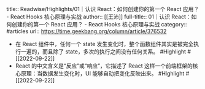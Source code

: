 title:: Readwise/Highlights/01｜认识 React：如何创建你的第一个 React 应用？ - React Hooks 核心原理与实战
author:: [[王沛]]
full-title:: 01｜认识 React：如何创建你的第一个 React 应用？ - React Hooks 核心原理与实战
category:: #articles
url:: https://time.geekbang.org/column/article/376532

- 在 React 组件中，任何一个 state 发生变化时，整个函数组件其实是被完全执行一遍的，而且除了 state，多次的执行之间没有任何关系。 #Highlight #[[2022-09-22]]
- React 的中文含义是“反应”或“响应”，它描述了 React 这样一个前端框架的核心原理：当数据发生变化时，UI 能够自动把变化反映出来。 #Highlight #[[2022-09-22]]